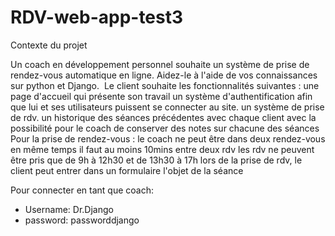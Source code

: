# RDV-web-app-test3
Contexte du projet

Un coach en développement personnel souhaite un système de prise de rendez-vous automatique en ligne. Aidez-le à l'aide de vos connaissances sur python et Django.
​
Le client souhaite les fonctionnalités suivantes :
    une page d'accueil qui présente son travail
    un système d'authentification afin que lui et ses utilisateurs puissent se connecter au site.
    un système de prise de rdv.
    un historique des séances précédentes avec chaque client avec la possibilité pour le coach de conserver des notes sur chacune des séances
​
Pour la prise de rendez-vous :
    le coach ne peut être dans deux rendez-vous en même temps
    il faut au moins 10mins entre deux rdv
    les rdv ne peuvent être pris que de 9h à 12h30 et de 13h30 à 17h
    lors de la prise de rdv, le client peut entrer dans un formulaire l'objet de la séance
​

Pour connecter en tant que coach:
  - Username: Dr.Django
  - password: passworddjango

